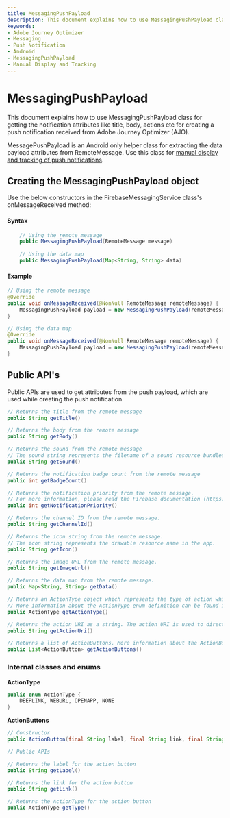 ```yaml
---
title: MessagingPushPayload
description: This document explains how to use MessagingPushPayload class for getting the notification attributes like title, body, actions etc for creating a push notification from a received AJO push payload.
keywords:
- Adobe Journey Optimizer
- Messaging
- Push Notification
- Android
- MessagingPushPayload
- Manual Display and Tracking
---
```


# MessagingPushPayload

This document explains how to use MessagingPushPayload class for getting the notification attributes like title, body, actions etc for creating a push notification received from Adobe Journey Optimizer (AJO).

MessagePushPayload is an Android only helper class for extracting the data payload attributes from RemoteMessage. Use this class for [manual display and tracking of push notifications](../push-notification/android/manual-display-and-tracking.md).

## Creating the MessagingPushPayload object

Use the below constructors in the FirebaseMessagingService class's onMessageReceived method:

#### Syntax

```java
    // Using the remote message
    public MessagingPushPayload(RemoteMessage message)
 
    // Using the data map
    public MessagingPushPayload(Map<String, String> data)
```

#### Example

```java
// Using the remote message
@Override
public void onMessageReceived(@NonNull RemoteMessage remoteMessage) {
    MessagingPushPayload payload = new MessagingPushPayload(remoteMessage);
}

// Using the data map
@Override
public void onMessageReceived(@NonNull RemoteMessage remoteMessage) {
    MessagingPushPayload payload = new MessagingPushPayload(remoteMessage.getData());
}
```

## Public API's

Public APIs are used to get attributes from the push payload, which are used while creating the push notification.

```java
// Returns the title from the remote message
public String getTitle()

// Returns the body from the remote message 
public String getBody()

// Returns the sound from the remote message 
// The sound string represents the filename of a sound resource bundled in the app.
public String getSound()

// Returns the notification badge count from the remote message 
public int getBadgeCount()

// Returns the notification priority from the remote message. 
// For more information, please read the Firebase documentation (https://firebase.google.com/docs/reference/fcm/rest/v1/projects.messages#notificationpriority) 
public int getNotificationPriority()

// Returns the channel ID from the remote message. 
public String getChannelId()

// Returns the icon string from the remote message.
// The icon string represents the drawable resource name in the app.
public String getIcon()

// Returns the image URL from the remote message.
public String getImageUrl()

// Returns the data map from the remote message.
public Map<String, String> getData()

// Returns an ActionType object which represents the type of action which needs to be performed on push notification interaction.
// More information about the ActionType enum definition can be found in the ActionType section below.
public ActionType getActionType()

// Returns the action URI as a string. The action URI is used to direct the push notification interaction.
public String getActionUri()

// Returns a list of ActionButtons. More information about the ActionButtons class definition can be found in the ActionButtons section below.
public List<ActionButton> getActionButtons()
```

### Internal classes and enums

**ActionType**

```java
public enum ActionType {
    DEEPLINK, WEBURL, OPENAPP, NONE
}
```

**ActionButtons**

```java
// Constructor
public ActionButton(final String label, final String link, final String type)

// Public APIs

// Returns the label for the action button
public String getLabel()

// Returns the link for the action button
public String getLink()

// Returns the ActionType for the action button
public ActionType getType()
```
